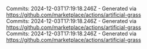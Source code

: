 Commits: 2024-12-03T17:19:18.246Z - Generated via https://github.com/marketplace/actions/artificial-grass
<br>
Commits: 2024-12-03T17:19:18.246Z - Generated via https://github.com/marketplace/actions/artificial-grass
<br>
Commits: 2024-12-03T17:19:18.246Z - Generated via https://github.com/marketplace/actions/artificial-grass
<br>
